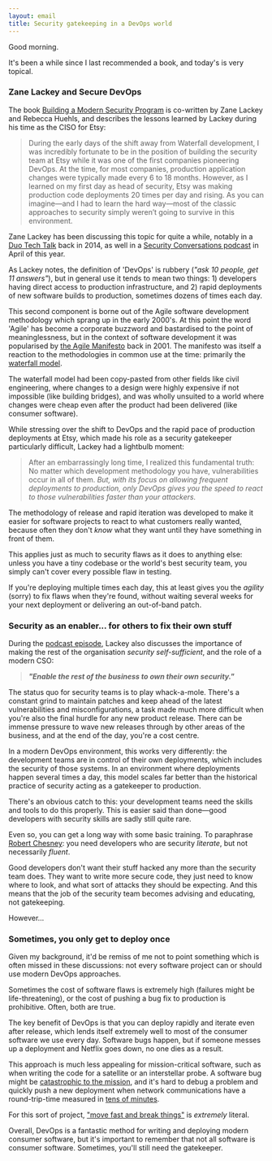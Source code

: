 ```yaml
---
layout: email
title: Security gatekeeping in a DevOps world
---
```


Good morning.

It's been a while since I last recommended a book, and today's is very topical.

### Zane Lackey and Secure DevOps

The book [Building a Modern Security Program](https://www.safaribooksonline.com/library/view/building-a-modern/9781492044680/ch01.html) is co-written by Zane Lackey and Rebecca Huehls, and describes the lessons learned by Lackey during his time as the CISO for Etsy:

>During the early days of the shift away from Waterfall development, I was incredibly fortunate to be in the position of building the security team at Etsy while it was one of the first companies pioneering DevOps. At the time, for most companies, production application changes were typically made every 6 to 18 months. However, as I learned on my first day as head of security, Etsy was making production code deployments 20 times per day and rising. As you can imagine—and I had to learn the hard way—most of the classic approaches to security simply weren’t going to survive in this environment.

Zane Lackey has been discussing this topic for quite a while, notably in a [Duo Tech Talk](https://www.youtube.com/watch?v=scQyykJwTsQ) back in 2014, as well in a [Security Conversations podcast](https://overcast.fm/+NvEIQ62xg) in April of this year.

As Lackey notes, the definition of 'DevOps' is rubbery (_"ask 10 people, get 11 answers"_), but in general use it tends to mean two things: 1) developers having direct access to production infrastructure, and 2) rapid deployments of new software builds to production, sometimes dozens of times each day. 

This second component is borne out of the Agile software development methodology which sprang up in the early 2000's. At this point the word 'Agile' has become a corporate buzzword and bastardised to the point of meaninglessness, but in the context of software development it was popularised by [the Agile Manifesto](http://agilemanifesto.org/) back in 2001. The manifesto was itself a reaction to the methodologies in common use at the time: primarily the [waterfall model](https://en.wikipedia.org/wiki/Waterfall_model).

The waterfall model had been copy-pasted from other fields like civil engineering, where  changes to a design were highly expensive if not impossible (like building bridges), and was wholly unsuited to a world where changes were cheap even after the product had been delivered (like consumer software).

While stressing over the shift to DevOps and the rapid pace of production deployments at Etsy, which made his role as a security gatekeeper particularly difficult, Lackey had a lightbulb moment:

>After an embarrassingly long time, I realized this fundamental truth: No matter which development methodology you have, vulnerabilities occur in all of them. _But, with its focus on allowing frequent deployments to production, only DevOps gives you the speed to react to those vulnerabilities faster than your attackers._

The methodology of release and rapid iteration was developed to make it easier for software projects to react to what customers really wanted, because often they don't _know_ what they want until they have something in front of them. 

This applies just as much to security flaws as it does to anything else: unless you have a tiny codebase or the world's best security team, you simply can't cover every possible flaw in testing. 

If you're deploying multiple times each day, this at least gives you the _agility_ (sorry) to fix flaws when they're found, without waiting several weeks for your next deployment or delivering an out-of-band patch.

### Security as an enabler... for others to fix their own stuff

During the [podcast episode](https://overcast.fm/+NvEIQ62xg), Lackey also discusses the importance of making the rest of the organisation *security self-sufficient*, and the role of a modern CSO:

>_**"Enable the rest of the business to own their own security."**_

The status quo for security teams is to play whack-a-mole. There's a constant grind to maintain patches and keep ahead of the latest vulnerabilities and misconfigurations, a task made much more difficult when you're also the final hurdle for any new product release. There can be immense pressure to wave new releases through by other areas of the business, and at the end of the day, you're a cost centre.

In a modern DevOps environment, this works very differently: the development teams are in control of their own deployments, which includes the security of those systems. In an environment where deployments happen several times a day, this model scales far better than the historical practice of security acting as a gatekeeper to production. 

There's an obvious catch to this: your development teams need the skills and tools to do this properly. This is easier said than done—good developers with security skills are sadly still quite rare.

Even so, you can get a long way with some basic training. To paraphrase [Robert Chesney](https://markeldo.com/Email-update-Technical-literacy-vs-fluency-blockchain-and-OSCP-proctoring/): you need developers who are security *literate*, but not necessarily *fluent*. 

Good developers don't want their stuff hacked any more than the security team does. They want to write more secure code, they just need to know where to look, and what sort of attacks they should be expecting. And this means that the job of the security team becomes advising and educating, not gatekeeping.

However...

### Sometimes, you only get to deploy once

Given my background, it'd be remiss of me not to point something which is often missed in these discussions: not every software project can or should use modern DevOps approaches. 

Sometimes the cost of software flaws is extremely high (failures might be life-threatening), or the cost of pushing a bug fix to production is prohibitive. Often, both are true.

The key benefit of DevOps is that you can deploy rapidly and iterate even after release, which lends itself extremely well to most of the consumer software we use every day. Software bugs happen, but if someone messes up a deployment and Netflix goes down, no one dies as a result.

This approach is much less appealing for mission-critical software, such as when writing the code for a satellite or an interstellar probe. A software bug might be [catastrophic to the mission](https://en.wikipedia.org/wiki/Mars_Climate_Orbiter), and it's hard to debug a problem and quickly push a new deployment when network communications have a round-trip-time measured in [tens of minutes](http://blogs.esa.int/mex/2012/08/05/time-delay-between-mars-and-earth/). 

For this sort of project,  ["move fast and break things"](https://www.brainyquote.com/quotes/mark_zuckerberg_453439) is _extremely_ literal.

Overall, DevOps is a fantastic method for writing and deploying modern consumer software, but it's important to remember that not all software is consumer software.  Sometimes, you'll still need the gatekeeper.
